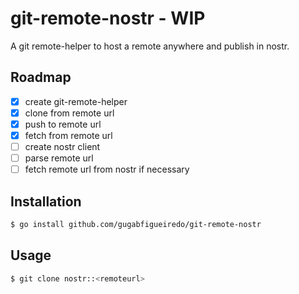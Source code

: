# git-remote-nostr - WIP

A git remote-helper to host a remote anywhere and publish in nostr.

## Roadmap

- [x] create git-remote-helper
- [x] clone from remote url
- [x] push to remote url
- [x] fetch from remote url
- [ ] create nostr client
- [ ] parse remote url
- [ ] fetch remote url from nostr if necessary

## Installation

```sh
$ go install github.com/gugabfigueiredo/git-remote-nostr
```

## Usage

```sh
$ git clone nostr::<remoteurl>
```